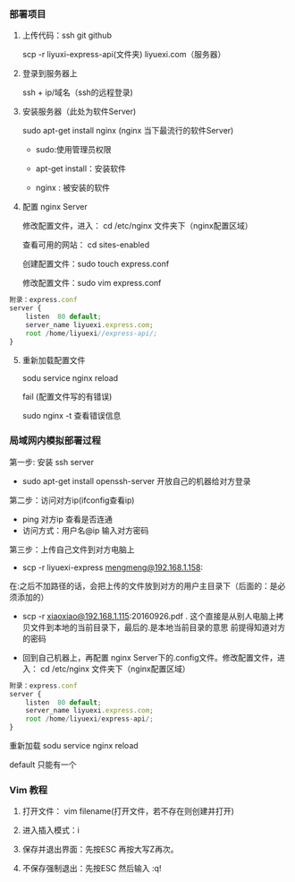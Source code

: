 ### 部署项目

1. 上传代码：ssh   git   github

    scp -r liyuxi-express-api(文件夹) liyuexi.com（服务器）

2. 登录到服务器上

    ssh + ip/域名（ssh的远程登录)

3. 安装服务器（此处为软件Server)

    sudo apt-get install nginx (nginx 当下最流行的软件Server)

    - sudo:使用管理员权限

    - apt-get install：安装软件

    - nginx : 被安装的软件
4. 配置 nginx Server

    修改配置文件，进入： cd /etc/nginx 文件夹下（nginx配置区域）

    查看可用的网站： cd sites-enabled

    创建配置文件：sudo touch express.conf

    修改配置文件：sudo vim express.conf
```js
附录：express.conf
server {
    listen  80 default;
    server_name liyuexi.express.com;
    root /home/liyuexi//express-api/;
}
```
5.  重新加载配置文件

    sodu service nginx reload

    fail (配置文件写的有错误)

    sudo nginx -t 查看错误信息

### 局域网内模拟部署过程

第一步: 安装 ssh server

  - sudo apt-get install openssh-server  开放自己的机器给对方登录

第二步：访问对方ip(ifconfig查看ip)

  - ping 对方ip 查看是否连通
  - 访问方式：用户名@ip 输入对方密码

第三步：上传自己文件到对方电脑上
  - scp -r liyuexi-express mengmeng@192.168.1.158:

  在:之后不加路径的话，会把上传的文件放到对方的用户主目录下（后面的：是必须添加的）
  - scp -r  xiaoxiao@192.168.1.115:20160926.pdf .    这个直接是从别人电脑上拷贝文件到本地的当前目录下，最后的.是本地当前目录的意思
  前提得知道对方的密码

  - 回到自己机器上，再配置 nginx Server下的.config文件。修改配置文件，进入： cd /etc/nginx 文件夹下（nginx配置区域）
  ```js
  附录：express.conf
  server {
      listen  80 default;  
      server_name liyuexi.express.com;
      root /home/liyuexi/express-api/;
  }
  ```
  重新加载 sodu service nginx reload

  default 只能有一个

### Vim 教程

1. 打开文件： vim filename(打开文件，若不存在则创建并打开)

1. 进入插入模式：i

3. 保存并退出界面：先按ESC 再按大写Z再次。

4. 不保存强制退出：先按ESC 然后输入 :q!
